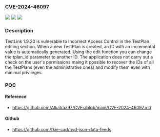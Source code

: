 ### [CVE-2024-46097](https://cve.mitre.org/cgi-bin/cvename.cgi?name=CVE-2024-46097)
![](https://img.shields.io/static/v1?label=Product&message=n%2Fa&color=blue)
![](https://img.shields.io/static/v1?label=Version&message=n%2Fa&color=blue)
![](https://img.shields.io/static/v1?label=Vulnerability&message=n%2Fa&color=brighgreen)

### Description

TestLink 1.9.20 is vulnerable to Incorrect Access Control in the TestPlan editing section. When a new TestPlan is created, an ID with an incremental value is automatically generated. Using the edit function you can change the tplan_id parameter to another ID. The application does not carry out a check on the user's permissions maing it possible to recover the IDs of all the TestPlans (even the administrative ones) and modify them even with minimal privileges.

### POC

#### Reference
- https://github.com/Alkatraz97/CVEs/blob/main/CVE-2024-46097.md

#### Github
- https://github.com/fkie-cad/nvd-json-data-feeds

